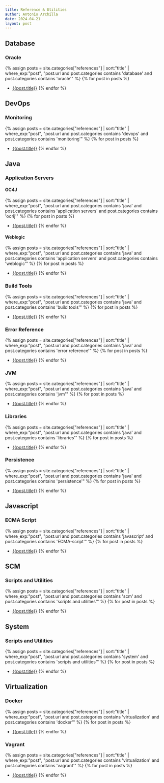```yaml
---
title: Reference & Utilities
author: Antonio Archilla
date: 2024-04-21
layout: post
---
```


## Database

### Oracle

{% assign posts = site.categories["references"] | sort:"title" | where_exp:"post", "post.url and post.categories contains 'database' and post.categories contains 'oracle'" %}
{% for post in posts %}
- [{{post.title}}]({{post.url}})
{% endfor %}

[//]: #---------------------------

## DevOps

### Monitoring

{% assign posts = site.categories["references"] | sort:"title" | where_exp:"post", "post.url and post.categories contains 'devops' and post.categories contains 'monitoring'" %}
{% for post in posts %}
- [{{post.title}}]({{post.url}})
{% endfor %}

[//]: #---------------------------

## Java

### Application Servers

#### OC4J

{% assign posts = site.categories["references"] | sort:"title" | where_exp:"post", "post.url and post.categories contains 'java' and post.categories contains 'application servers' and post.categories contains 'oc4j'" %}
{% for post in posts %}
- [{{post.title}}]({{post.url}})
{% endfor %}

#### Weblogic

{% assign posts = site.categories["references"] | sort:"title" | where_exp:"post", "post.url and post.categories contains 'java' and post.categories contains 'application servers' and post.categories contains 'weblogic'" %}
{% for post in posts %}
- [{{post.title}}]({{post.url}})
{% endfor %}

### Build Tools

{% assign posts = site.categories["references"] | sort:"title" | where_exp:"post", "post.url and post.categories contains 'java' and post.categories contains 'build tools'" %}
{% for post in posts %}
- [{{post.title}}]({{post.url}})
{% endfor %}

### Error Reference

{% assign posts = site.categories["references"] | sort:"title" | where_exp:"post", "post.url and post.categories contains 'java' and post.categories contains 'error reference'" %}
{% for post in posts %}
- [{{post.title}}]({{post.url}})
{% endfor %}

### JVM

{% assign posts = site.categories["references"] | sort:"title" | where_exp:"post", "post.url and post.categories contains 'java' and post.categories contains 'jvm'" %}
{% for post in posts %}
- [{{post.title}}]({{post.url}})
{% endfor %}

### Libraries

{% assign posts = site.categories["references"] | sort:"title" | where_exp:"post", "post.url and post.categories contains 'java' and post.categories contains 'libraries'" %}
{% for post in posts %}
- [{{post.title}}]({{post.url}})
{% endfor %}

### Persistence

{% assign posts = site.categories["references"] | sort:"title" | where_exp:"post", "post.url and post.categories contains 'java' and post.categories contains 'persistence'" %}
{% for post in posts %}
- [{{post.title}}]({{post.url}})
{% endfor %}

[//]: #---------------------------

## Javascript

### ECMA Script

{% assign posts = site.categories["references"] | sort:"title" | where_exp:"post", "post.url and post.categories contains 'javascript' and post.categories contains 'ECMA-script'" %}
{% for post in posts %}
- [{{post.title}}]({{post.url}})
{% endfor %}
  
[//]: #---------------------------
  
## SCM
  
### Scripts and Utilities

{% assign posts = site.categories["references"] | sort:"title" | where_exp:"post", "post.url and post.categories contains 'scm' and post.categories contains 'scripts and utilities'" %}
{% for post in posts %}
- [{{post.title}}]({{post.url}})
{% endfor %}

[//]: #---------------------------
  
## System
  
### Scripts and Utilities

{% assign posts = site.categories["references"] | sort:"title" | where_exp:"post", "post.url and post.categories contains 'system' and post.categories contains 'scripts and utilities'" %}
{% for post in posts %}
- [{{post.title}}]({{post.url}})
{% endfor %}

[//]: #---------------------------

## Virtualization

### Docker

{% assign posts = site.categories["references"] | sort:"title" | where_exp:"post", "post.url and post.categories contains 'virtualization' and post.categories contains 'docker'" %}
{% for post in posts %}
- [{{post.title}}]({{post.url}})
{% endfor %}

### Vagrant

{% assign posts = site.categories["references"] | sort:"title" | where_exp:"post", "post.url and post.categories contains 'virtualization' and post.categories contains 'vagrant'" %}
{% for post in posts %}
- [{{post.title}}]({{post.url}})
{% endfor %}

[//]: #---------------------------
